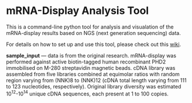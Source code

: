 # mRNA-Display Analysis Tool
This is a command-line python tool for analysis and visualation of the mRNA-display results based on NGS (next generation sequencing) data.

For details on how to set up and use this tool, please check out this [wiki](https://github.com/nikita-loik/mrna-display/wiki).

**sample_input** — data is from the original research. mRNA-display was performed against active biotin-tagged human recombinant PHD2 immobilised on M-280 streptavidin magnetic beads. cDNA library was assembled from five libraries combined at equimolar ratios with random region varying from (NNK)8 to (NNK)12 (cDNA total length varying from 111 to 123 nucleotides, respectively). Original library diversity was estimated 10<sup>12</sup>-10<sup>14</sup> unique cDNA sequences, each present at 1 to 100 copies.
